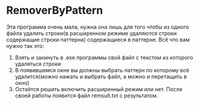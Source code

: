 # RemoverByPattern

Эта программа очень мала, нужна она лишь для того чтобы из одного файла удалить строки(в расширенном режиме удаляются строки содержащие строки паттерна) содержащиеся в паттерне.
Всё что вам нужно так это: 
1. Взять и закинуть в .exe программы свой файл с текстом из которого удаляться строки
2. В появившемся окне вы должны выбрать паттерн по которому всё удалится(можно нажать и выбрать файл, а можно и перетащить в окно)
3. Остаётся решить включить расширенный режим или нет.
После своей работы появится файл remsult.txt с результатом.
